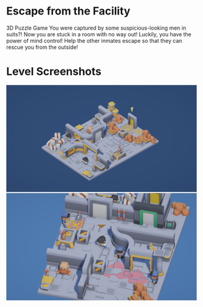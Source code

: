 # Escape from the Facility

3D Puzzle Game
You were captured by some suspicious-looking men in suits?! Now you are stuck in a room with no way out! Luckily, you have the power of mind control! Help the other inmates escape so that they can rescue you from the outside!

# Level Screenshots
![alt text](https://github.com/leun-se/KennyJam/blob/main/screenshot_20250720_195602.png)
![alt text](https://github.com/leun-se/KennyJam/blob/main/screenshot_20250720_195917.png)
